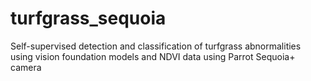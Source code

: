 # turfgrass_sequoia
Self-supervised detection and classification of turfgrass abnormalities using vision foundation models and NDVI data using Parrot Sequoia+ camera
